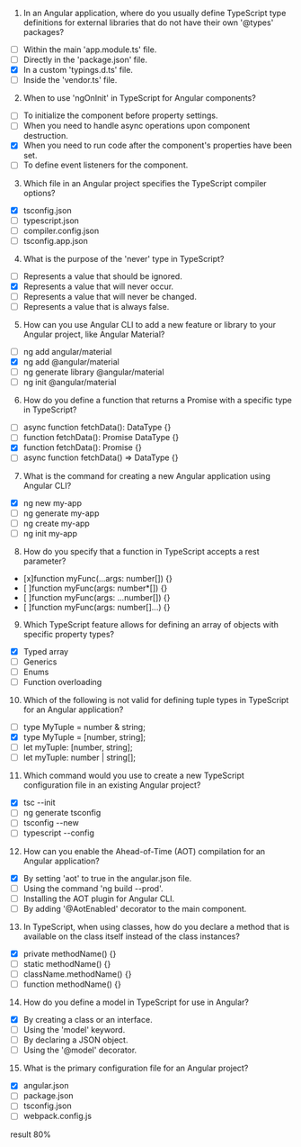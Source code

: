 1. In an Angular application, where do you usually define TypeScript type definitions for external libraries that do not have their own '@types' packages?

- [ ] Within the main 'app.module.ts' file.
- [ ] Directly in the 'package.json' file.
- [x] In a custom 'typings.d.ts' file.
- [ ] Inside the 'vendor.ts' file.

2. When to use 'ngOnInit' in TypeScript for Angular components?

- [ ] To initialize the component before property settings.
- [ ] When you need to handle async operations upon component destruction.
- [x] When you need to run code after the component's properties have been set.
- [ ] To define event listeners for the component.

3. Which file in an Angular project specifies the TypeScript compiler options?

- [x] tsconfig.json
- [ ] typescript.json
- [ ] compiler.config.json
- [ ] tsconfig.app.json

4. What is the purpose of the 'never' type in TypeScript?

- [ ] Represents a value that should be ignored.
- [x] Represents a value that will never occur.
- [ ] Represents a value that will never be changed.
- [ ] Represents a value that is always false.

5. How can you use Angular CLI to add a new feature or library to your Angular project, like Angular Material?

- [ ] ng add angular/material
- [x] ng add @angular/material
- [ ] ng generate library @angular/material
- [ ] ng init @angular/material

6. How do you define a function that returns a Promise with a specific type in TypeScript?

- [ ] async function fetchData(): DataType {}
- [ ] function fetchData(): Promise DataType {}
- [x] function fetchData(): Promise<DataType> {}
- [ ] async function fetchData() => DataType {}

7. What is the command for creating a new Angular application using Angular CLI?

- [x] ng new my-app
- [ ] ng generate my-app
- [ ] ng create my-app
- [ ] ng init my-app

8. How do you specify that a function in TypeScript accepts a rest parameter?

- [x]function myFunc(...args: number[]) {}
- [ ]function myFunc(args: number\*[]) {}
- [ ]function myFunc(args: ...number[]) {}
- [ ]function myFunc(args: number[]...) {}

9. Which TypeScript feature allows for defining an array of objects with specific property types?

- [x] Typed array
- [ ] Generics
- [ ] Enums
- [ ] Function overloading

10. Which of the following is not valid for defining tuple types in TypeScript for an Angular application?

- [ ] type MyTuple = number & string;
- [x] type MyTuple = [number, string];
- [ ] let myTuple: [number, string];
- [ ] let myTuple: number | string[];

11. Which command would you use to create a new TypeScript configuration file in an existing Angular project?

- [x] tsc --init
- [ ] ng generate tsconfig
- [ ] tsconfig --new
- [ ] typescript --config

12. How can you enable the Ahead-of-Time (AOT) compilation for an Angular application?

- [x] By setting 'aot' to true in the angular.json file.
- [ ] Using the command 'ng build --prod'.
- [ ] Installing the AOT plugin for Angular CLI.
- [ ] By adding '@AotEnabled' decorator to the main component.

13. In TypeScript, when using classes, how do you declare a method that is available on the class itself instead of the class instances?

- [x] private methodName() {}
- [ ] static methodName() {}
- [ ] className.methodName() {}
- [ ] function methodName() {}

14. How do you define a model in TypeScript for use in Angular?

- [x] By creating a class or an interface.
- [ ] Using the 'model' keyword.
- [ ] By declaring a JSON object.
- [ ] Using the '@model' decorator.

15. What is the primary configuration file for an Angular project?

- [x] angular.json
- [ ] package.json
- [ ] tsconfig.json
- [ ] webpack.config.js

result 80%
